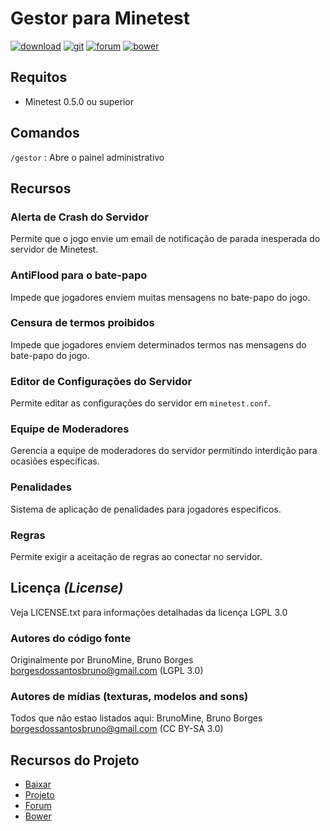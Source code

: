 # Gestor para Minetest

[![download](https://img.shields.io/github/tag/BrunoMine/gestor.svg?style=flat-square&label=release)](https://github.com/BrunoMine/gestor/archive/master.zip)
[![git](https://img.shields.io/badge/git-project-green.svg?style=flat-square)](https://github.com/BrunoMine/gestor)
[![forum](https://img.shields.io/badge/minetest-mod-green.svg?style=flat-square)](https://forum.minetest.net/viewtopic.php?f=9&t=15256)
[![bower](https://img.shields.io/badge/bower-mod-green.svg?style=flat-square)](https://minetest-bower.herokuapp.com/mods/gestor)

## Requitos

* Minetest 0.5.0 ou superior

## Comandos

`/gestor` : Abre o painel administrativo

## Recursos

### Alerta de Crash do Servidor
Permite que o jogo envie um email de notificação de 
parada inesperada do servidor de Minetest.

### AntiFlood para o bate-papo
Impede que jogadores enviem muitas mensagens no 
bate-papo do jogo.

### Censura de termos proibidos
Impede que jogadores enviem determinados termos nas 
mensagens do bate-papo do jogo.

### Editor de Configurações do Servidor
Permite editar as configurações do servidor em `minetest.conf`.

### Equipe de Moderadores
Gerencia a equipe de moderadores do servidor permitindo 
interdição para ocasiões específicas.

### Penalidades
Sistema de aplicação de penalidades para jogadores especificos.

### Regras
Permite exigir a aceitação de regras ao conectar no servidor.

## Licença _(License)_
Veja LICENSE.txt para informações detalhadas da licença LGPL 3.0

### Autores do código fonte
Originalmente por BrunoMine, Bruno Borges <borgesdossantosbruno@gmail.com> (LGPL 3.0)

### Autores de mídias (texturas, modelos and sons)
Todos que não estao listados aqui:
BrunoMine, Bruno Borges <borgesdossantosbruno@gmail.com> (CC BY-SA 3.0)

## Recursos do Projeto
* [Baixar](https://github.com/BrunoMine/gestor/archive/master.zip)
* [Projeto](https://github.com/BrunoMine/gestor)
* [Forum](https://forum.minetest.net/viewtopic.php?f=9&t=15256)
* [Bower](https://minetest-bower.herokuapp.com/mods/gestor)
